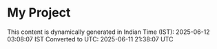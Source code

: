 # My Project

This content is dynamically generated in Indian Time (IST): 2025-06-12 03:08:07 IST
Converted to UTC: 2025-06-11 21:38:07 UTC
